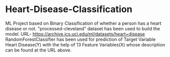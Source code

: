 # Heart-Disease-Classification
ML Project based on Binary Classification of whether a person has a heart disease or not.
"processed-cleveland" dataset has been used to build the model. URL- https://archive.ics.uci.edu/ml/datasets/heart+disease
RandomForestClassifier has been used for prediction of Target Variable Heart Disease(Y) with the help of 13 Feature Variables(X) whose description can be found at the URL above.
